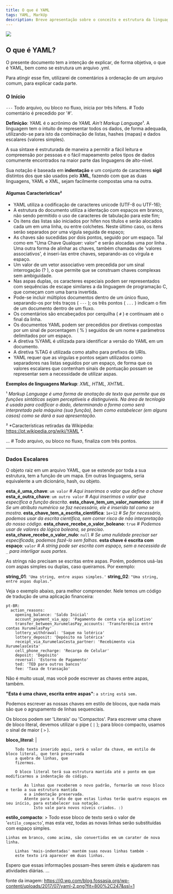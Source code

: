 ```yaml
---
title: O que é YAML
tags: YAML, MarkUp
description: Breve apresentação sobre o conceito e estrutura da linguagem "YAML".
---
```


![](https://i.imgur.com/adZTNVb.png)


## O que é YAML?

O presente documento tem a intenção de explicar, de forma objetiva, o que é YAML, bem como se estrutura um arquivo .yml.

Para atingir esse fim, utilizarei de comentários à ordenação de um arquivo comum, para explicar cada parte.

### O Início

`---`  Todo arquivo, ou bloco no fluxo, inicia por três hifens. 
    # Todo comentário é precedido por '#'.

**Definição**: *YAML* é o acrônimo de *YAML Ain't Markup Language*¹. A linguagem tem o intuito de representar todos os dados, de forma adequada, utilizando-se para isto da combinação de listas, hashes (mapas) e dados escalares (valores simples).

A sua síntaxe é estruturada de maneira a permitir a fácil leitura e compreensão por pessoas e o fácil mapeamento pelos tipos de dados comumente encontrados na maior parte das linguagens de alto-nível.

Sua notação é baseada em **indentação** e um conjunto de caracteres **sigil** distintos dos que são usados pelo **XML**, fazendo com que as duas linguagens, YAML e XML, sejam facilmente compostas uma na outra.

#### Algumas Características²

* YAML utiliza a codificação de caracteres unicode (UTF-8 ou UTF-16);
* A estrutura do documento utiliza a identação com espaços em branco, não sendo permitido o uso de caracteres de tabulação para este fim;
* Os itens das listas são iniciados por hífen nos títulos e serão alocados cada um em uma linha, ou entre colchetes. Neste último caso, os itens serão separados por uma vígula seguida de espaço;
* As chaves são sucedidas por dois pontos, seguido por um espaço. Tal como em "Uma Chave Qualquer: valor" e serão alocadas uma por linha . Uma outra forma de alinhar as chaves, também chamadas de 'valores associativos', é inseri-las entre chaves, separando-as co vírgula e espaço.
* Um valor de um vetor associativo vem precedida por um sinal interrogação (? ), o que permite que se construam chaves complexas sem ambiguidade.
* Nas aspas duplas, os caracteres especiais podem ser representados com sequências de escape similares a da linguagem de programação C, que começam com uma barra invertida.
* Pode-se incluir múltiplos documentos dentro de um único fluxo, separando-os por três traços ( `---` ); os três pontos ( `...` ) indicam o fim de um documento dentro de um fluxo.
* Os comentários são encabeçados por cerquilha ( `#` ) e continuam até o final da linha.
* Os documentos YAML podem ser precedidos por diretivas compostas por um sinal de porcentagem ( % ) seguidos de um nome e parâmetros delimitados por um espaço.
* A diretiva %YAML é utilizada para identificar a versão do YAML em um documento.
* A diretiva %TAG é utilizada como atalho para prefixos de URIs.
* YAML requer que as vírgulas e pontos sejam utilizados como separadores nas listas seguidos por um espaço, de forma que os valores escalares que contenham sinais de pontuação possam se representar sem a necessidade de utilizar aspas.

**Exemplos de linguagens Markup**: *XML, HTML, XHTML*.

¹ *Markup Language é uma forma de anotação de texto que permite que as funções sintáticas sejam perceptíveis e distinguíveis. Na área de tecnlogia é usada para codificar o dado, determinando a forma como será interpretado pela máquina (sua função), bem como estabelecer (em alguns casos) como se dará a sua apresentação.*

² *Características retiradas da Wikipédia: https://pt.wikipedia.org/wiki/YAML *.

... # Todo arquivo, ou bloco no fluxo, finaliza com três pontos.

---

### Dados Escalares

O objeto raiz em um arquivo YAML, que se estende por toda a sua estrutura, tem a função de um mapa. Em outras linguagens, seria equivalente a um dicionário, hash, ou objeto.

**esta_é_uma_chave**: `um valor`                          # *Aqui inserimos o valor que define a chave*
**esta_é_outra_chave**: `um outro valor`                  # *Aqui inserimos o valor que específica a função descrita*.
**esta_chave_tem_um_valor_numerico**: `100`               # *Se um atributo numérico se faz necessário, ele é inserido tal como se mostra*.
**esta_chave_tem_a_escrita_cientifica**: `1e+12`          # *Se for necessário, podemos usar da escrita científica, sem correr risco de não interpretação do nosso código*.
**esta_chave_recebe_o_valor_boleano**: `true`             # *Podemos usar de valores da lógica boleana, se preciso*.
**esta_chave_recebe_o_valor_nulo**: `null`                # *Se uma nulidade precisar ser especificada, podemos fazê-lo sem falhas.*
**esta chave é escrita com espaço**: `valor`              # *A string pode ser escrita com espaço, sem a necessida de* `_` *para interligar suas partes*.

As strings não precisam se escritas entre aspas. Porém, podemos usá-las com aspas simples ou duplas, caso queiramos. Por exemplo:

**string_01**: `'Uma string, entre aspas simples.'`
**string_02**: `"Uma string, entre aspas duplas."`

Veja o exemplo abaixo, para melhor compreender. Nele temos um código de tradução de uma aplicação financeira:

```gherkin=
pt-BR:
  action_reasons:
    opening_balance: 'Saldo Inicial'
    account_payment_via_app: 'Pagamento de conta via aplicativo'
    transfer_between_XurumelasPay_accounts: 'Transferência entre contas XurumelasPay'
    lottery_withdrawal: 'Saque na lotérica'
    lottery_deposit: 'Depósito na lotérica'
    receipt_via_XurumelasCesta_partner: 'Recebimento via XurumelasCesta'
    cell_phone_recharge: 'Recarga de Celular'
    deposit: 'Depósito'
    reversal: 'Estorno de Pagamento'
    ted: 'TED para outros bancos'
    fee: 'Taxa de transação'
```

Não é muito usual, mas você pode escrever as chaves entre aspas, também.

**"Esta é uma chave, escrita entre aspas"**: `a string está sem.`

Podemos escrever as nossas chaves em estilo de blocos, que nada mais são que o agrupamento de linhas sequenciais.

Os blocos podem ser 'Literais' ou 'Compactos'. Para escrever uma chave de bloco literal, devemos utilizar o pipe ( `|` ); para bloco compacto, usamos o sinal de maior ( `>` ).

**bloco_literal**: |
```
    Todo texto inserido aqui, será o valor da chave, em estilo de bloco literal, que terá preservada
    a quebra de linhas, que
    fizermos.

    O bloco literal terá sua estrutura mantida até o ponto em que modificarmos a indentação do código.

        As linhas que receberem o novo padrão, formarão um novo bloco e terão a sua estrutura mantida
        e a indentação preservada. 
        Atente para o fato de que estas linhas terão quatro espaços em seu início, para estabelecer sua notação.
            Isto vale para novos níveis criados. :)
```

**estilo_compacto**: >
    Todo esse bloco de texto será o valor de '`estilo_compacto`', mas esta
    vez, todas as novas linhas serão substituídas com espaço simples.

    Linhas em branco, como acima, são convertidas em um carater de nova linha.

        Linhas 'mais-indentadas' mantém suas novas linhas também -
        este texto irá aparecer em duas linhas.

Espero que essas informações possam-lhes serem úteis e ajudarem nas atividades diárias.
...

fonte da imagem: https://i0.wp.com/blog.fossasia.org/wp-content/uploads/2017/07/yaml-2.png?fit=800%2C247&ssl=1